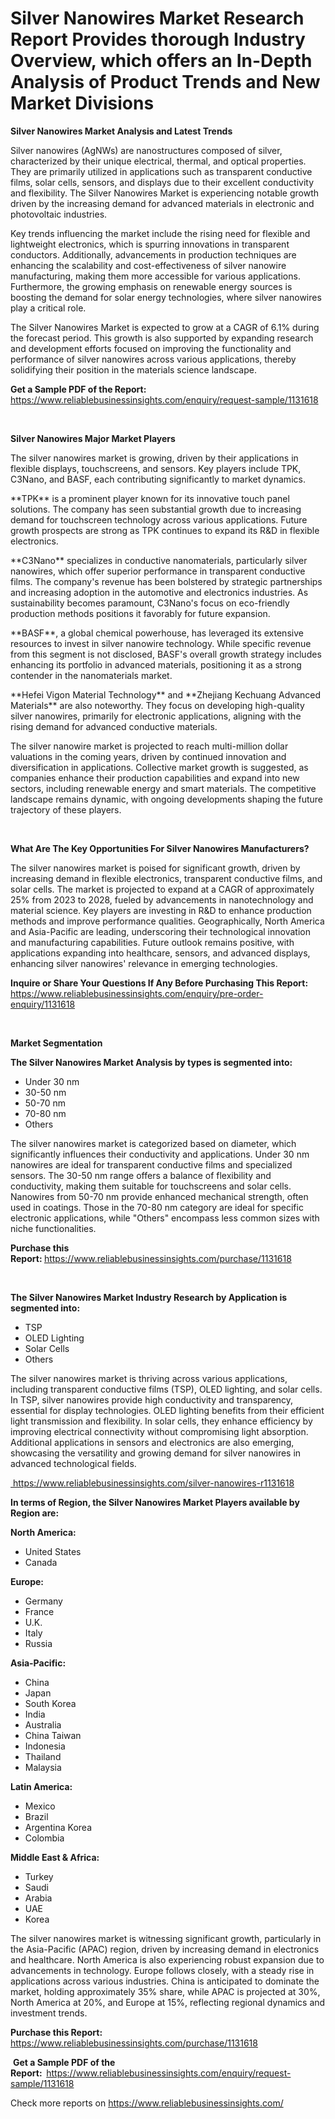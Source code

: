 <p><h1>Silver Nanowires Market Research Report Provides thorough Industry Overview, which offers an In-Depth Analysis of Product Trends and New Market Divisions</h1></p><p><strong>Silver Nanowires Market Analysis and Latest Trends</strong></p>
<p><p>Silver nanowires (AgNWs) are nanostructures composed of silver, characterized by their unique electrical, thermal, and optical properties. They are primarily utilized in applications such as transparent conductive films, solar cells, sensors, and displays due to their excellent conductivity and flexibility. The Silver Nanowires Market is experiencing notable growth driven by the increasing demand for advanced materials in electronic and photovoltaic industries.</p><p>Key trends influencing the market include the rising need for flexible and lightweight electronics, which is spurring innovations in transparent conductors. Additionally, advancements in production techniques are enhancing the scalability and cost-effectiveness of silver nanowire manufacturing, making them more accessible for various applications. Furthermore, the growing emphasis on renewable energy sources is boosting the demand for solar energy technologies, where silver nanowires play a critical role.</p><p>The Silver Nanowires Market is expected to grow at a CAGR of 6.1% during the forecast period. This growth is also supported by expanding research and development efforts focused on improving the functionality and performance of silver nanowires across various applications, thereby solidifying their position in the materials science landscape.</p></p>
<p><strong>Get a Sample PDF of the Report:&nbsp;</strong> <a href="https://www.reliablebusinessinsights.com/enquiry/request-sample/1131618?utm_campaign=1121&utm_medium=2&utm_source=Github&utm_content=ia&utm_term=31012025&utm_id=silver-nanowires">https://www.reliablebusinessinsights.com/enquiry/request-sample/1131618</a></p>
<p>&nbsp;</p>
<p><strong>Silver Nanowires Major Market Players</strong></p>
<p><p>The silver nanowires market is growing, driven by their applications in flexible displays, touchscreens, and sensors. Key players include TPK, C3Nano, and BASF, each contributing significantly to market dynamics.</p><p>**TPK** is a prominent player known for its innovative touch panel solutions. The company has seen substantial growth due to increasing demand for touchscreen technology across various applications. Future growth prospects are strong as TPK continues to expand its R&D in flexible electronics.</p><p>**C3Nano** specializes in conductive nanomaterials, particularly silver nanowires, which offer superior performance in transparent conductive films. The company's revenue has been bolstered by strategic partnerships and increasing adoption in the automotive and electronics industries. As sustainability becomes paramount, C3Nano's focus on eco-friendly production methods positions it favorably for future expansion.</p><p>**BASF**, a global chemical powerhouse, has leveraged its extensive resources to invest in silver nanowire technology. While specific revenue from this segment is not disclosed, BASF's overall growth strategy includes enhancing its portfolio in advanced materials, positioning it as a strong contender in the nanomaterials market.</p><p>**Hefei Vigon Material Technology** and **Zhejiang Kechuang Advanced Materials** are also noteworthy. They focus on developing high-quality silver nanowires, primarily for electronic applications, aligning with the rising demand for advanced conductive materials.</p><p>The silver nanowire market is projected to reach multi-million dollar valuations in the coming years, driven by continued innovation and diversification in applications. Collective market growth is suggested, as companies enhance their production capabilities and expand into new sectors, including renewable energy and smart materials. The competitive landscape remains dynamic, with ongoing developments shaping the future trajectory of these players.</p></p>
<p>&nbsp;</p>
<p><strong>What Are The Key Opportunities For Silver Nanowires Manufacturers?</strong></p>
<p><p>The silver nanowires market is poised for significant growth, driven by increasing demand in flexible electronics, transparent conductive films, and solar cells. The market is projected to expand at a CAGR of approximately 25% from 2023 to 2028, fueled by advancements in nanotechnology and material science. Key players are investing in R&D to enhance production methods and improve performance qualities. Geographically, North America and Asia-Pacific are leading, underscoring their technological innovation and manufacturing capabilities. Future outlook remains positive, with applications expanding into healthcare, sensors, and advanced displays, enhancing silver nanowires' relevance in emerging technologies.</p></p>
<p><strong>Inquire or Share Your Questions If Any Before Purchasing This Report:</strong> <a href="https://www.reliablebusinessinsights.com/enquiry/pre-order-enquiry/1131618?utm_campaign=1121&utm_medium=2&utm_source=Github&utm_content=ia&utm_term=31012025&utm_id=silver-nanowires">https://www.reliablebusinessinsights.com/enquiry/pre-order-enquiry/1131618</a></p>
<p>&nbsp;</p>
<p><strong>Market Segmentation</strong></p>
<p><strong>The Silver Nanowires Market Analysis by types is segmented into:</strong></p>
<p><ul><li>Under 30 nm</li><li>30-50 nm</li><li>50-70 nm</li><li>70-80 nm</li><li>Others</li></ul></p>
<p><p>The silver nanowires market is categorized based on diameter, which significantly influences their conductivity and applications. Under 30 nm nanowires are ideal for transparent conductive films and specialized sensors. The 30-50 nm range offers a balance of flexibility and conductivity, making them suitable for touchscreens and solar cells. Nanowires from 50-70 nm provide enhanced mechanical strength, often used in coatings. Those in the 70-80 nm category are ideal for specific electronic applications, while "Others" encompass less common sizes with niche functionalities.</p></p>
<p><strong>Purchase this Report:&nbsp;</strong><a href="https://www.reliablebusinessinsights.com/purchase/1131618?utm_campaign=1121&utm_medium=2&utm_source=Github&utm_content=ia&utm_term=31012025&utm_id=silver-nanowires">https://www.reliablebusinessinsights.com/purchase/1131618</a></p>
<p>&nbsp;</p>
<p><strong>The Silver Nanowires Market Industry Research by Application is segmented into:</strong></p>
<p><ul><li>TSP</li><li>OLED Lighting</li><li>Solar Cells</li><li>Others</li></ul></p>
<p><p>The silver nanowires market is thriving across various applications, including transparent conductive films (TSP), OLED lighting, and solar cells. In TSP, silver nanowires provide high conductivity and transparency, essential for display technologies. OLED lighting benefits from their efficient light transmission and flexibility. In solar cells, they enhance efficiency by improving electrical connectivity without compromising light absorption. Additional applications in sensors and electronics are also emerging, showcasing the versatility and growing demand for silver nanowires in advanced technological fields.</p></p>
<p><a href="https://www.reliablebusinessinsights.com/silver-nanowires-r1131618?utm_campaign=1121&utm_medium=2&utm_source=Github&utm_content=ia&utm_term=31012025&utm_id=silver-nanowires">&nbsp;https://www.reliablebusinessinsights.com/silver-nanowires-r1131618</a></p>
<p><strong>In terms of Region, the Silver Nanowires Market Players available by Region are:</strong></p>
<p>
    <p> <strong> North America: </strong>
        <ul>
            <li>United States</li>
            <li>Canada</li>
        </ul>
        </p> 
    <p> <strong> Europe: </strong>
        <ul>
            <li>Germany</li>
            <li>France</li>
            <li>U.K.</li>
            <li>Italy</li>
            <li>Russia</li>
        </ul>
        </p> 
    <p> <strong> Asia-Pacific: </strong>
        <ul>
            <li>China</li>
            <li>Japan</li>
            <li>South Korea</li>
            <li>India</li>
            <li>Australia</li>
            <li>China Taiwan</li>
            <li>Indonesia</li>
            <li>Thailand</li>
            <li>Malaysia</li>
        </ul>
        </p> 
    <p> <strong> Latin America: </strong>
        <ul>
            <li>Mexico</li>
            <li>Brazil</li>
            <li>Argentina Korea</li>
            <li>Colombia</li>
        </ul>
        </p> 
    <p> <strong> Middle East & Africa: </strong>
        <ul>
            <li>Turkey</li>
            <li>Saudi</li>
            <li>Arabia</li>
            <li>UAE</li>
            <li>Korea</li>
        </ul>
    </p>
    </p>
<p><p>The silver nanowires market is witnessing significant growth, particularly in the Asia-Pacific (APAC) region, driven by increasing demand in electronics and healthcare. North America is also experiencing robust expansion due to advancements in technology. Europe follows closely, with a steady rise in applications across various industries. China is anticipated to dominate the market, holding approximately 35% share, while APAC is projected at 30%, North America at 20%, and Europe at 15%, reflecting regional dynamics and investment trends.</p></p>
<p><strong>Purchase this Report: </strong><a href="https://www.reliablebusinessinsights.com/purchase/1131618?utm_campaign=1121&utm_medium=2&utm_source=Github&utm_content=ia&utm_term=31012025&utm_id=silver-nanowires">https://www.reliablebusinessinsights.com/purchase/1131618</a></p>
<p>&nbsp;<strong>Get a Sample PDF of the Report:&nbsp;&nbsp;</strong><a href="https://www.reliablebusinessinsights.com/enquiry/request-sample/1131618?utm_campaign=1121&utm_medium=2&utm_source=Github&utm_content=ia&utm_term=31012025&utm_id=silver-nanowires">https://www.reliablebusinessinsights.com/enquiry/request-sample/1131618</a></p>
<p><strong></strong></p>
<p>Check more reports on <a href="https://www.reliablebusinessinsights.com/?utm_campaign=1121&utm_medium=2&utm_source=Github&utm_content=ia&utm_term=31012025&utm_id=silver-nanowires">https://www.reliablebusinessinsights.com/</a></p>